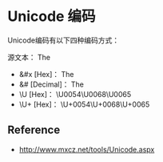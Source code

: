 Unicode 编码
==============

Unicode编码有以下四种编码方式：

源文本： The
 * &#x [Hex]： &#x0054;&#x0068;&#x0065;
 * &# [Decimal]： &#00084;&#00104;&#00101;
 * \U [Hex]： \U0054\U0068\U0065
 * \U+ [Hex]： \U+0054\U+0068\U+0065




## Reference 
 * <http://www.mxcz.net/tools/Unicode.aspx>


